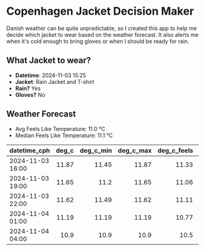 
# Copenhagen Jacket Decision Maker

Danish weather can be quite unpredictable, so I created this app to help me decide which jacket to wear based on the weather forecast. 
It also alerts me when it's cold enough to bring gloves or when I should be ready for rain.

## What Jacket to wear?

- **Datetime**: 2024-11-03 15:25
- **Jacket**: Rain Jacket and T-shirt
- **Rain?** Yes
- **Gloves?** No

## Weather Forecast
- Avg Feels Like Temperature: 11.0 °C
- Median Feels Like Temperature: 11.1 °C

| datetime_cph     |   deg_c |   deg_c_min |   deg_c_max |   deg_c_feels | weather   | wind   | rain   |
|:-----------------|--------:|------------:|------------:|--------------:|:----------|:-------|:-------|
| 2024-11-03 16:00 |   11.87 |       11.45 |       11.87 |         11.33 | Clouds    | High   | None   |
| 2024-11-03 19:00 |   11.65 |       11.2  |       11.65 |         11.06 | Clouds    | High   | None   |
| 2024-11-03 22:00 |   11.62 |       11.49 |       11.62 |         11.11 | Rain      | High   | Low    |
| 2024-11-04 01:00 |   11.19 |       11.19 |       11.19 |         10.77 | Rain      | Low    | Low    |
| 2024-11-04 04:00 |   10.9  |       10.9  |       10.9  |         10.5  | Rain      | Low    | Low    |
        